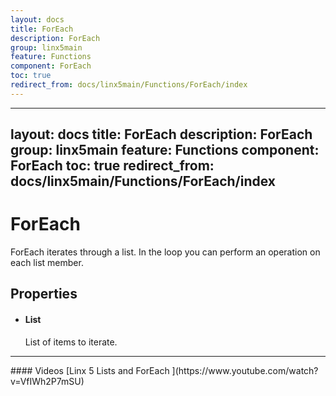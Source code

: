 ```yaml
---
layout: docs
title: ForEach
description: ForEach
group: linx5main
feature: Functions
component: ForEach
toc: true
redirect_from: docs/linx5main/Functions/ForEach/index
---
```

---
layout: docs
title: ForEach
description: ForEach
group: linx5main
feature: Functions
component: ForEach
toc: true
redirect_from: docs/linx5main/Functions/ForEach/index
---

ForEach
=======

ForEach iterates through a list. In the loop you can perform an
operation on each list member.

Properties
----------

-  #### List

    List of items to iterate.

<hr>
#### Videos
[Linx 5 Lists and ForEach ](https://www.youtube.com/watch?v=VfIWh2P7mSU)
